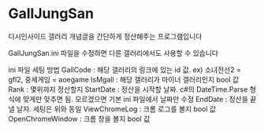 # GallJungSan
디시인사이드 갤러리 개념글을 간단하게 정산해주는 프로그램입니다

GallJungSan.ini 파일을 수정하면 다른 갤러리에서도 사용할 수 있습니다


ini 파일 세팅 방법
GallCode : 해당 갤러리의 링크에 있는 id 값. ex) 소녀전선2 = gfl2, 중세게임 = aoegame
IsMgall : 해당 갤러리가 마이너 갤러리인지 bool 값
Rank : 몇위까지 정산할지
StartDate : 정산을 시작할 날짜. c#의 DateTime.Parse 형식에 맞게만 맞추면 됨. 모르겠으면 기본 ini 파일에서 날짜만 수정
EndDate : 정산을 끝낼 날자. 세팅은 위와 동일
ViewChromeLog : 크롬 로그를 볼지 bool 값
OpenChromeWindow : 크롬 창을 볼지 bool 값
